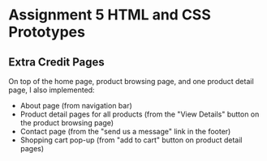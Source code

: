 # Assignment 5 HTML and CSS Prototypes

## Extra Credit Pages

On top of the home page, product browsing page, and one product detail page, I also implemented:
- About page (from navigation bar)
- Product detail pages for all products (from the "View Details" button on the product browsing page)
- Contact page (from the "send us a message" link in the footer)
- Shopping cart pop-up (from "add to cart" button on product detail pages)
